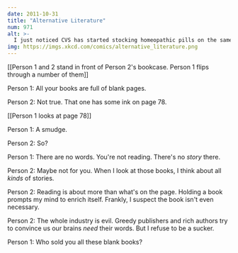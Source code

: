 ```yaml
---
date: 2011-10-31
title: "Alternative Literature"
num: 971
alt: >-
  I just noticed CVS has started stocking homeopathic pills on the same shelves with--and labeled similarly to--their actual medicine. Telling someone who trusts you that you're giving them medicine, when you know you’re not, because you want their money, isn’t just lying--it’s like an example you’d make up if you had to illustrate for a child why lying is wrong.
img: https://imgs.xkcd.com/comics/alternative_literature.png
---
```

[[Person 1 and 2 stand in front of Person 2's bookcase.  Person 1 flips through a number of them]]

Person 1: All your books are full of blank pages.

Person 2: Not true. That one has some ink on page 78.

[[Person 1 looks at page 78]]

Person 1: A smudge.

Person 2: So?

Person 1: There are no words. You're not reading. There's no *story* there.

Person 2: Maybe not for you. When I look at those books, I think about all *kinds* of stories.

Person 2: Reading is about more than what's on the page. Holding a book prompts my mind to enrich itself.  Frankly, I suspect the book isn't even necessary.

Person 2: The whole industry is evil. Greedy publishers and rich authors try to convince us our brains *need* their words. But I refuse to be a sucker.

Person 1: Who sold you all these blank books?

